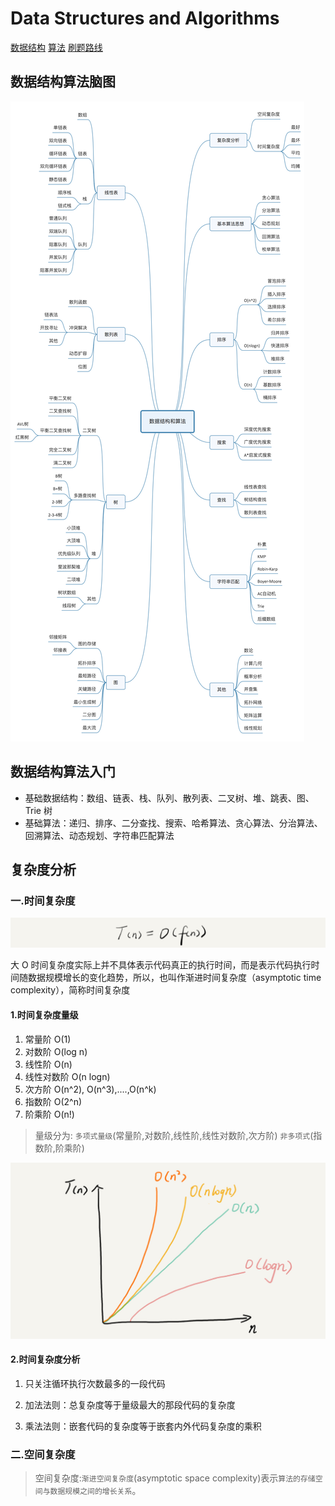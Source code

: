 # Data Structures and Algorithms

[数据结构](./data_structures.md)
[算法](./algorithms.md)
[刷题路线](./leetcode.md)

## 数据结构算法脑图

![数据结构算法脑图](./resource/data_structures_and_algorithms.jpg)

## 数据结构算法入门

- 基础数据结构：数组、链表、栈、队列、散列表、二叉树、堆、跳表、图、Trie 树
- 基础算法：递归、排序、二分查找、搜索、哈希算法、贪心算法、分治算法、回溯算法、动态规划、字符串匹配算法

## 复杂度分析

### 一.时间复杂度

![时间复杂度公式](./resource/time_complexity.png)

大 O 时间复杂度实际上并不具体表示代码真正的执行时间，而是表示代码执行时间随数据规模增长的变化趋势，所以，也叫作渐进时间复杂度（asymptotic time complexity），简称时间复杂度

#### 1.时间复杂度量级

1. 常量阶 O(1)
1. 对数阶 O(log n)
1. 线性阶 O(n)
1. 线性对数阶 O(n logn)
1. 次方阶 O(n^2), O(n^3),....,O(n^k)
1. 指数阶 O(2^n)
1. 阶乘阶 O(n!)

> 量级分为: `多项式量级`(常量阶,对数阶,线性阶,线性对数阶,次方阶) `非多项式`(指数阶,阶乘阶)

![复杂度趋势图](./resource/complexity_type.jpg)

#### 2.时间复杂度分析

1. 只关注循环执行次数最多的一段代码

1. 加法法则：总复杂度等于量级最大的那段代码的复杂度

1. 乘法法则：嵌套代码的复杂度等于嵌套内外代码复杂度的乘积

### 二.空间复杂度

> 空间复杂度:`渐进空间复杂度`(asymptotic space complexity)表示`算法的存储空间与数据规模之间的增长关系`。
